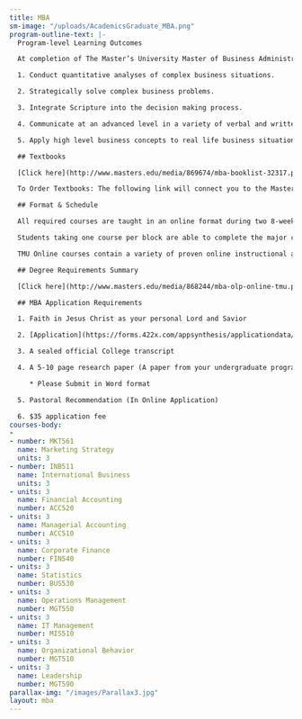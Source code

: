```yaml
---
title: MBA
sm-image: "/uploads/AcademicsGraduate_MBA.png"
program-outline-text: |-
  Program-level Learning Outcomes

  At completion of The Master’s University Master of Business Administration (MBA) program, the student will be able to:

  1. Conduct quantitative analyses of complex business situations.

  2. Strategically solve complex business problems.

  3. Integrate Scripture into the decision making process.

  4. Communicate at an advanced level in a variety of verbal and written formats, and a range of business-related situations.

  5. Apply high level business concepts to real life business situations.

  ## Textbooks

  [Click here](http://www.masters.edu/media/869674/mba-booklist-32317.pdf "MBA Booklist 3.23.17.pdf") to view the Textbooks for all Online MBA courses.

  To Order Textbooks: The following link will connect you to the Master's University Bookstorewhere you can check out pricing to buy, rent, and order your texts from the convenience of your home.

  ## Format & Schedule

  All required courses are taught in an online format during two 8-week sessions over three semesters each year. This schedule enables students to qualify for federal financial aid.

  Students taking one course per block are able to complete the major coursework in 24 months. By taking more than one course per block, the program can be completed in as little as 12 months.

  TMU Online courses contain a variety of proven online instructional approaches including brief video lectures, topical videos from the Internet or other resources, interactive exercises & lessons. In addition, students will engage each other and the instructor through online discussion forums, chat and video conferencing sessions, and instant messaging. Student assessments will include online quizzes and exams, written papers, online speeches, role-plays, and presentations, depending on the program.

  ## Degree Requirements Summary

  [Click here](http://www.masters.edu/media/868244/mba-olp-online-tmu.pdf "MBA- OLP Online-TMU.pdf")[ ](http://www.masters.edu/media/793588/organizational%20management%20-%20dcp%20online%20(2).pdf)to print a summary of the degree requirements for the Master of Business Administration

  ## MBA Application Requirements

  1. Faith in Jesus Christ as your personal Lord and Savior

  2. [Application](https://forms.422x.com/appsynthesis/applicationdata/includes/authentication/logon/logon_start.asp?PID=MastersDeg&AID=207235&EXT=1&EXTID=www.masters.edu&REFERER=www.masters.edu)

  3. A sealed official College transcript

  4. A 5-10 page research paper (A paper from your undergraduate program will work)

     * Please Submit in Word format

  5. Pastoral Recommendation (In Online Application)

  6. $35 application fee
courses-body:
- 
- number: MKT561
  name: Marketing Strategy
  units: 3
- number: INB511
  name: International Business
  units: 3
- units: 3
  name: Financial Accounting
  number: ACC520
- units: 3
  name: Managerial Accounting
  number: ACC510
- units: 3
  name: Corporate Finance
  number: FIN540
- units: 3
  name: Statistics
  number: BUS530
- units: 3
  name: Operations Management
  number: MGT550
- units: 3
  name: IT Management
  number: MIS510
- units: 3
  name: Organizational Behavior
  number: MGT510
- units: 3
  name: Leadership
  number: MGT590
parallax-img: "/images/Parallax3.jpg"
layout: mba
---
```



